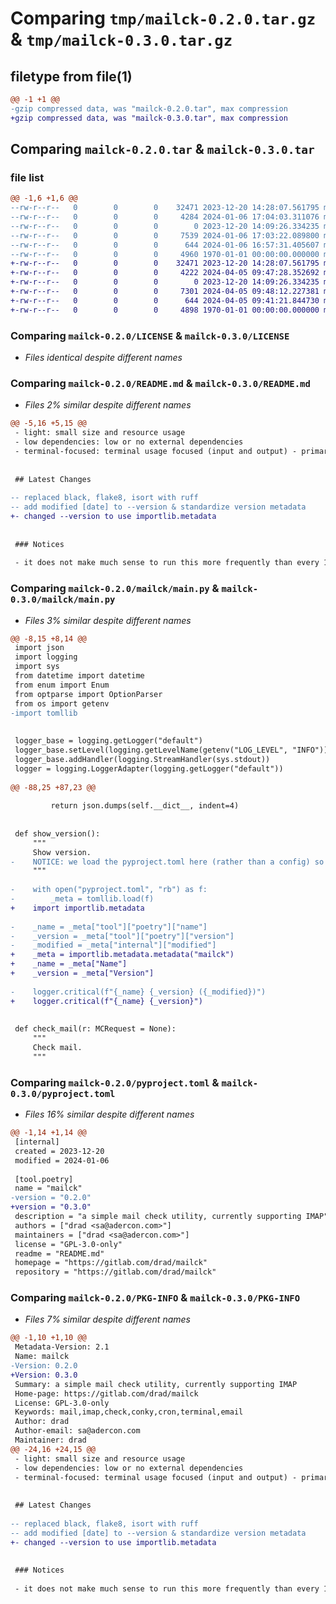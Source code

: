 # Comparing `tmp/mailck-0.2.0.tar.gz` & `tmp/mailck-0.3.0.tar.gz`

## filetype from file(1)

```diff
@@ -1 +1 @@
-gzip compressed data, was "mailck-0.2.0.tar", max compression
+gzip compressed data, was "mailck-0.3.0.tar", max compression
```

## Comparing `mailck-0.2.0.tar` & `mailck-0.3.0.tar`

### file list

```diff
@@ -1,6 +1,6 @@
--rw-r--r--   0        0        0    32471 2023-12-20 14:28:07.561795 mailck-0.2.0/LICENSE
--rw-r--r--   0        0        0     4284 2024-01-06 17:04:03.311076 mailck-0.2.0/README.md
--rw-r--r--   0        0        0        0 2023-12-20 14:09:26.334235 mailck-0.2.0/mailck/__init__.py
--rw-r--r--   0        0        0     7539 2024-01-06 17:03:22.089800 mailck-0.2.0/mailck/main.py
--rw-r--r--   0        0        0      644 2024-01-06 16:57:31.405607 mailck-0.2.0/pyproject.toml
--rw-r--r--   0        0        0     4960 1970-01-01 00:00:00.000000 mailck-0.2.0/PKG-INFO
+-rw-r--r--   0        0        0    32471 2023-12-20 14:28:07.561795 mailck-0.3.0/LICENSE
+-rw-r--r--   0        0        0     4222 2024-04-05 09:47:28.352692 mailck-0.3.0/README.md
+-rw-r--r--   0        0        0        0 2023-12-20 14:09:26.334235 mailck-0.3.0/mailck/__init__.py
+-rw-r--r--   0        0        0     7301 2024-04-05 09:48:12.227381 mailck-0.3.0/mailck/main.py
+-rw-r--r--   0        0        0      644 2024-04-05 09:41:21.844730 mailck-0.3.0/pyproject.toml
+-rw-r--r--   0        0        0     4898 1970-01-01 00:00:00.000000 mailck-0.3.0/PKG-INFO
```

### Comparing `mailck-0.2.0/LICENSE` & `mailck-0.3.0/LICENSE`

 * *Files identical despite different names*

### Comparing `mailck-0.2.0/README.md` & `mailck-0.3.0/README.md`

 * *Files 2% similar despite different names*

```diff
@@ -5,16 +5,15 @@
 - light: small size and resource usage
 - low dependencies: low or no external dependencies
 - terminal-focused: terminal usage focused (input and output) - primarily focused on usage through conky
 
 
 ## Latest Changes
 
-- replaced black, flake8, isort with ruff
-- add modified [date] to --version & standardize version metadata
+- changed --version to use importlib.metadata
 
 
 ### Notices
 
 - it does not make much sense to run this more frequently than every 10s as connecting takes ~1-2s
```

### Comparing `mailck-0.2.0/mailck/main.py` & `mailck-0.3.0/mailck/main.py`

 * *Files 3% similar despite different names*

```diff
@@ -8,15 +8,14 @@
 import json
 import logging
 import sys
 from datetime import datetime
 from enum import Enum
 from optparse import OptionParser
 from os import getenv
-import tomllib
 
 
 logger_base = logging.getLogger("default")
 logger_base.setLevel(logging.getLevelName(getenv("LOG_LEVEL", "INFO")))
 logger_base.addHandler(logging.StreamHandler(sys.stdout))
 logger = logging.LoggerAdapter(logging.getLogger("default"))
 
@@ -88,25 +87,23 @@
 
         return json.dumps(self.__dict__, indent=4)
 
 
 def show_version():
     """
     Show version.
-    NOTICE: we load the pyproject.toml here (rather than a config) so its not loaded on normal app usage as it is not needed then.
     """
 
-    with open("pyproject.toml", "rb") as f:
-        _meta = tomllib.load(f)
+    import importlib.metadata
 
-    _name = _meta["tool"]["poetry"]["name"]
-    _version = _meta["tool"]["poetry"]["version"]
-    _modified = _meta["internal"]["modified"]
+    _meta = importlib.metadata.metadata("mailck")
+    _name = _meta["Name"]
+    _version = _meta["Version"]
 
-    logger.critical(f"{_name} {_version} ({_modified})")
+    logger.critical(f"{_name} {_version}")
 
 
 def check_mail(r: MCRequest = None):
     """
     Check mail.
     """
```

### Comparing `mailck-0.2.0/pyproject.toml` & `mailck-0.3.0/pyproject.toml`

 * *Files 16% similar despite different names*

```diff
@@ -1,14 +1,14 @@
 [internal]
 created = 2023-12-20
 modified = 2024-01-06
 
 [tool.poetry]
 name = "mailck"
-version = "0.2.0"
+version = "0.3.0"
 description = "a simple mail check utility, currently supporting IMAP"
 authors = ["drad <sa@adercon.com>"]
 maintainers = ["drad <sa@adercon.com>"]
 license = "GPL-3.0-only"
 readme = "README.md"
 homepage = "https://gitlab.com/drad/mailck"
 repository = "https://gitlab.com/drad/mailck"
```

### Comparing `mailck-0.2.0/PKG-INFO` & `mailck-0.3.0/PKG-INFO`

 * *Files 7% similar despite different names*

```diff
@@ -1,10 +1,10 @@
 Metadata-Version: 2.1
 Name: mailck
-Version: 0.2.0
+Version: 0.3.0
 Summary: a simple mail check utility, currently supporting IMAP
 Home-page: https://gitlab.com/drad/mailck
 License: GPL-3.0-only
 Keywords: mail,imap,check,conky,cron,terminal,email
 Author: drad
 Author-email: sa@adercon.com
 Maintainer: drad
@@ -24,16 +24,15 @@
 - light: small size and resource usage
 - low dependencies: low or no external dependencies
 - terminal-focused: terminal usage focused (input and output) - primarily focused on usage through conky
 
 
 ## Latest Changes
 
-- replaced black, flake8, isort with ruff
-- add modified [date] to --version & standardize version metadata
+- changed --version to use importlib.metadata
 
 
 ### Notices
 
 - it does not make much sense to run this more frequently than every 10s as connecting takes ~1-2s
```

